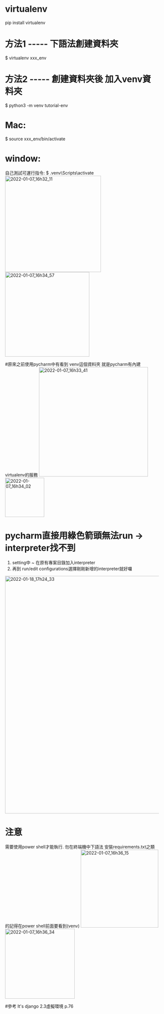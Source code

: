 # virtualenv

pip install virtualenv

# 方法1 ----- 下語法創建資料夾
$ virtualenv xxx_env

# 方法2 ----- 創建資料夾後 加入venv資料夾
$ python3 -m venv tutorial-env


# Mac:
$ source xxx_env/bin/activate

# window:
自己測試可運行指令:
$ .venv\Scripts\activate
<img width="314" alt="2022-01-07_16h32_11" src="https://user-images.githubusercontent.com/66947341/148515442-ab017d65-6e21-4925-a385-db3f7d6e4fcd.png">
<img width="276" alt="2022-01-07_16h34_57" src="https://user-images.githubusercontent.com/66947341/148515789-e26fb991-e623-4b80-a132-e0fd9de5fe2f.png">


#原來之前使用pycharm中有看到 venv這個資料夾 就是pycharm有內建virtualenv的服務
<img width="357" alt="2022-01-07_16h33_41" src="https://user-images.githubusercontent.com/66947341/148515623-c449aee0-08a8-48c5-9326-82f1e1b86bea.png">
<img width="128" alt="2022-01-07_16h34_02" src="https://user-images.githubusercontent.com/66947341/148515677-7cc2baa4-79b9-4539-8409-c3afa485617f.png">


# pycharm直接用綠色箭頭無法run -> interpreter找不到
1. setting中 ~ 在原有專案目錄加入interpreter
2. 再到 run/edit configurations選擇剛剛新增的interpreter就好囉
<img width="775" alt="2022-01-18_17h24_33" src="https://user-images.githubusercontent.com/66947341/149908495-38786a09-fb28-4dd9-8edb-20c71de32722.png">


# 注意
需要使用power shell才能執行. 勿在終端機中下語法
安裝requirements.txt之類的記得在power shell前面要看到(venv)
<img width="254" alt="2022-01-07_16h36_15" src="https://user-images.githubusercontent.com/66947341/148515963-082f53f0-c3c9-4256-9b1d-306cce3b9c0e.png">
<img width="228" alt="2022-01-07_16h36_34" src="https://user-images.githubusercontent.com/66947341/148515997-1cab7cfd-73e8-4746-ba91-e65d26aae61c.png">

#參考
It's django 2.3虛擬環境 p.76
